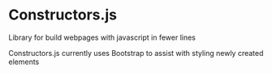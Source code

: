 # Constructors.js
Library for build webpages with javascript in fewer lines

Constructors.js currently uses Bootstrap to assist with styling newly created elements
